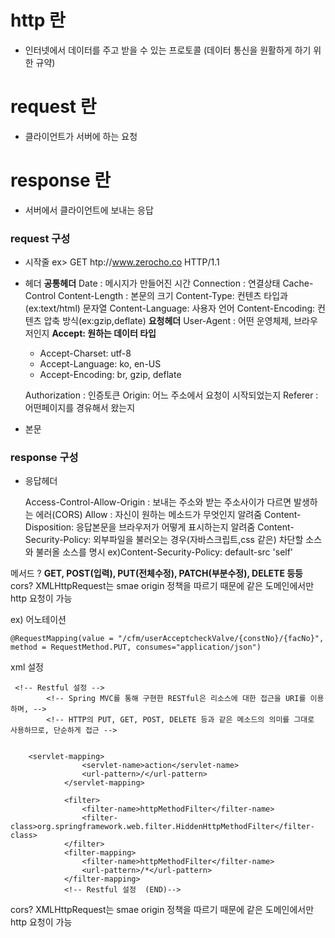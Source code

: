 # http 란

 - 인터넷에서 데이터를 주고 받을 수 있는 프로토콜 (데이터 통신을 원활하게 하기 위한 규약)

# request 란

 - 클라이언트가 서버에 하는 요청

# response 란

 - 서버에서 클라이언트에 보내는 응답

### request  구성
 - 시작줄
 ex> GET htp://www.zerocho.co HTTP/1.1
 - 헤더
	**공통헤더**
	  Date : 메시지가 만들어진 시간
	  Connection : 연결상태
	  Cache-Control
	  Content-Length : 본문의 크기
	  Content-Type: 컨텐츠 타입과(ex:text/html) 문자열
	  Content-Language: 사용자 언어
	  Content-Encoding: 컨텐츠 압축 방식(ex:gzip,deflate)
	**요청헤더**
	   User-Agent : 어떤 운영체제, 브라우저인지
	   **Accept: 원하는 데이터 타입**
   -   Accept-Charset: utf-8  
   -    Accept-Language: ko, en-US  
    -   Accept-Encoding: br, gzip, deflate

	 Authorization : 인증토큰
	 Origin: 어느 주소에서 요청이 시작되었는지
	 Referer : 어떤페이지를 경유해서 왔는지

- 본문




### response 구성

 - 응답헤더

	  Access-Control-Allow-Origin : 보내는 주소와 받는 주소사이가 다르면 발생하는 에러(CORS)
		 Allow : 자신이 원하는 메소드가 무엇인지 알려줌
	 Content-Disposition: 응답본문을 브라우저가 어떻게 표시하는지 알려줌
	Content-Security-Policy:  외부파일을 불러오는 경우(자바스크립트,css 같은) 차단할 소스와 불러올 소스를 명시 
ex)Content-Security-Policy: default-src 'self'


메서드 ? 
**GET, POST(입력), PUT(전체수정), PATCH(부분수정), DELETE 등등**
cors? 
XMLHttpRequest는 smae origin 정책을 따르기 때문에 같은 도메인에서만 http 요청이 가능

ex)
어노테이션


    @RequestMapping(value = "/cfm/userAcceptcheckValve/{constNo}/{facNo}", method = RequestMethod.PUT, consumes="application/json")

xml 설정
   

     <!-- Restful 설정 -->
            <!-- Spring MVC를 통해 구현한 RESTful은 리소스에 대한 접근을 URI를 이용하며, --> 
            <!-- HTTP의 PUT, GET, POST, DELETE 등과 같은 메소드의 의미를 그대로 사용하므로, 단순하게 접근 -->    
        	
    
        <servlet-mapping>
            		<servlet-name>action</servlet-name>
            		<url-pattern>/</url-pattern>
            	</servlet-mapping>
                
                <filter>
            		<filter-name>httpMethodFilter</filter-name>
            		<filter-class>org.springframework.web.filter.HiddenHttpMethodFilter</filter-class>
                </filter>
                <filter-mapping>
            		<filter-name>httpMethodFilter</filter-name>
            		<url-pattern>/*</url-pattern>
                </filter-mapping>
                <!-- Restful 설정  (END)-->


cors? 
XMLHttpRequest는 smae origin 정책을 따르기 때문에 같은 도메인에서만 http 요청이 가능
